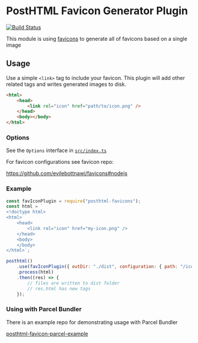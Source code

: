 # PostHTML Favicon Generator Plugin

[![Build Status](https://travis-ci.org/mohsen1/posthtml-favicons.svg?branch=master)](https://travis-ci.org/mohsen1/posthtml-favicons)

This module is using [favicons](https://github.com/evilebottnawi/favicons) to generate all of favicons based on a single image

## Usage

Use a simple `<link>` tag to include your favicon. This plugin will add other related tags and writes generated images to disk.

```html
<html>
    <head>
        <link rel="icon" href="path/to/icon.png" />
    </head>
    <body></body>
</html>
```

### Options

See the `Options` interface in [`src/index.ts`](./src/index.ts)

For favicon configurations see favicon repo:

https://github.com/evilebottnawi/favicons#nodejs

### Example

```js
const favIconPlugin = require("posthtml-favicons");
const html = `
<!doctype html>
<html>
    <head>
        <link rel="icon" href="my-icon.png" />
    </head>
    <body>
    </body>
</html>`;

posthtml()
    .use(favIconPlugin({ outDir: "./dist", configuration: { path: "/icons" } }))
    .process(html)
    .then((res) => {
        // files are written to dist folder
        // res.html has new tags
    });
```

### Using with Parcel Bundler

There is an example repo for demonstrating usage with Parcel Bundler

[posthtml-favicon-parcel-example](https://github.com/mohsen1/posthtml-favicon-parcel-example)
